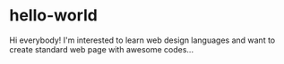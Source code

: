 # hello-world
Hi everybody!
 I'm interested to learn web design languages and want to create standard web page with awesome codes...
